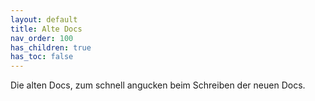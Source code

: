 ```yaml
---
layout: default
title: Alte Docs
nav_order: 100
has_children: true
has_toc: false
---
```


Die alten Docs, zum schnell angucken beim Schreiben der neuen Docs.
